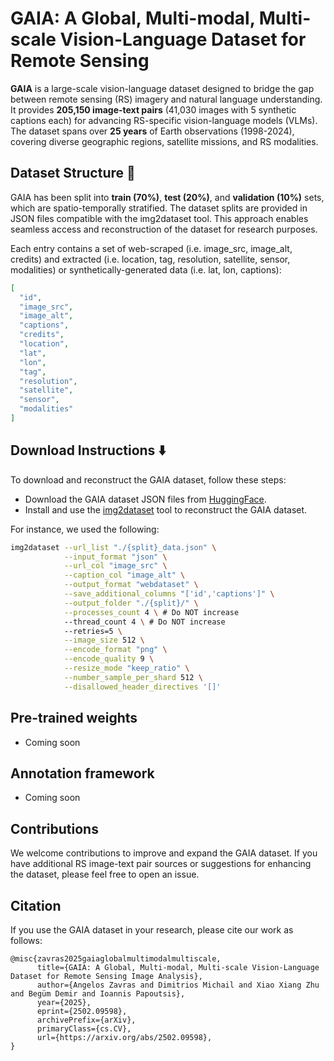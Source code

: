 # GAIA: A Global, Multi-modal, Multi-scale Vision-Language Dataset for Remote Sensing

**GAIA** is a large-scale vision-language dataset designed to bridge the gap between remote sensing (RS) imagery and natural language understanding. It provides **205,150 image-text pairs** (41,030 images with 5 synthetic captions each) for advancing RS-specific vision-language models (VLMs). The dataset spans over **25 years** of Earth observations (1998-2024), covering diverse geographic regions, satellite missions, and RS modalities.

## Dataset Structure 📂
GAIA has been split into **train (70%)**, **test (20%)**, and **validation (10%)** sets, which are spatio-temporally stratified. The dataset splits are provided in JSON files compatible with the img2dataset tool. This approach enables seamless access and reconstruction of the dataset for research purposes. 

Each entry contains a set of web-scraped (i.e. image_src, image_alt, credits) and extracted (i.e. location, tag, resolution, satellite, sensor, modalities) or synthetically-generated data (i.e. lat, lon, captions):
```json
[
  "id", 
  "image_src",
  "image_alt",
  "captions",
  "credits",
  "location",
  "lat",
  "lon",
  "tag",
  "resolution",
  "satellite",
  "sensor",
  "modalities"
]
```

## Download Instructions ⬇️
To download and reconstruct the GAIA dataset, follow these steps:
- Download the GAIA dataset JSON files from [HuggingFace](https://huggingface.co/datasets/azavras/GAIA).
- Install and use the [img2dataset](https://github.com/rom1504/img2dataset) tool to reconstruct the GAIA dataset.

For instance, we used the following:
```bash
img2dataset --url_list "./{split}_data.json" \
            --input_format "json" \
            --url_col "image_src" \
            --caption_col "image_alt" \
            --output_format "webdataset" \
            --save_additional_columns "['id','captions']" \
            --output_folder "./{split}/" \
            --processes_count 4 \ # Do NOT increase 
            --thread_count 4 \ # Do NOT increase
            --retries=5 \
            --image_size 512 \
            --encode_format "png" \
            --encode_quality 9 \
            --resize_mode "keep_ratio" \
            --number_sample_per_shard 512 \
            --disallowed_header_directives '[]'
```

## Pre-trained weights
- Coming soon

## Annotation framework
- Coming soon

## Contributions
We welcome contributions to improve and expand the GAIA dataset. If you have additional RS image-text pair sources or suggestions for enhancing the dataset, please feel free to open an issue.

## Citation
If you use the GAIA dataset in your research, please cite our work as follows:
```
@misc{zavras2025gaiaglobalmultimodalmultiscale,
      title={GAIA: A Global, Multi-modal, Multi-scale Vision-Language Dataset for Remote Sensing Image Analysis}, 
      author={Angelos Zavras and Dimitrios Michail and Xiao Xiang Zhu and Begüm Demir and Ioannis Papoutsis},
      year={2025},
      eprint={2502.09598},
      archivePrefix={arXiv},
      primaryClass={cs.CV},
      url={https://arxiv.org/abs/2502.09598}, 
}
```
